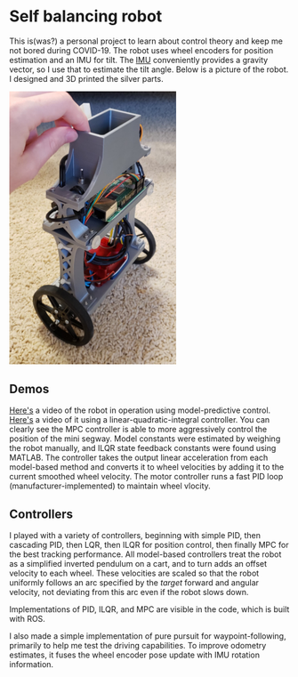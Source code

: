 # Self balancing robot
This is(was?) a personal project to learn about control theory and keep me not bored during COVID-19. The robot uses wheel encoders for position estimation and an IMU for tilt. The [IMU](https://learn.adafruit.com/adafruit-bno055-absolute-orientation-sensor) conveniently provides a gravity vector, so I use that to estimate the tilt angle. Below is a picture of the robot. I designed and 3D printed the silver parts.

<img src="media/segway_pic.jpg" alt="robot" width="300"/>

## Demos
[Here's](https://drive.google.com/file/d/1ticmk_lMk5rpOW2iFd6ypau-YBqnOej_/view?usp=sharing) a video of the robot in operation using model-predictive control. 
[Here's](https://drive.google.com/file/d/1QZD4YKQ5t9Dq5SEYzFLBOTtokt3gvtgQ/view?usp=sharing) a video of it using a linear-quadratic-integral controller.
You can clearly see the MPC controller is able to more aggressively control the position of the mini segway.
Model constants were estimated by weighing the robot manually, and ILQR state feedback constants were found using MATLAB.
The controller takes the output linear acceleration from each model-based method and converts it to wheel velocities by adding it to the current smoothed wheel velocity. 
The motor controller runs a fast PID loop (manufacturer-implemented) to maintain wheel vlocity.

## Controllers
I played with a variety of controllers, beginning with simple PID, then cascading PID, then LQR, then ILQR for position control, then finally MPC for the best tracking performance.
All model-based controllers treat the robot as a simplified inverted pendulum on a cart, and to turn adds an offset velocity to each wheel. 
These velocities are scaled so that the robot uniformly follows an arc specified by the *target* forward and angular velocity, not deviating from this arc even if the robot slows down.

Implementations of PID, ILQR, and MPC are visible in the code, which is built with ROS.

I also made a simple implementation of pure pursuit for waypoint-following, primarily to help me test the driving capabilities. To improve odometry estimates, it fuses the wheel encoder pose update with IMU rotation information. 
